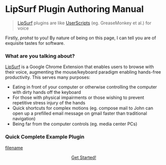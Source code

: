 # LipSurf Plugin Authoring Manual
> [LipSurf](https://chrome.google.com/webstore/detail/lipsurf/lnnmjmalakahagblkkcnjkoaihlfglon) plugins are like [UserScripts](https://en.wikipedia.org/wiki/Userscript) (eg. GreaseMonkey et al.) for voice

Firstly, _prohst_ to you! By nature of being on this page, I can tell you are of exquisite tastes for software.

### What are you talking about?

[LipSurf](https://chrome.google.com/webstore/detail/lipsurf/lnnmjmalakahagblkkcnjkoaihlfglon) is a Google Chrome Extension that enables users to browse with their voice, augmenting the mouse/keyboard paradigm enabling hands-free productivity. This serves many purposes:

 - Eating in front of your computer or otherwise controlling the computer with dirty hands off the keyboard
 - For those with physical impairments or those wishing to prevent repetitive stress injury of the hands
 - Quick shortcuts for complex motions (eg. <span class="voice-cmd">compose mail to John</span> can open up a prefilled email message on gmail faster than traditional navigation)
 - Being far from the computer controls (eg. media center PCs)

### Quick Complete Example Plugin

[filename](/assets/Gmail.ts ':include :type=code')

<div class="button-bar" align=center>
    <a class="btn" href="#quick-start">Get Started! </a>
</div>
